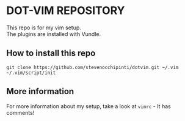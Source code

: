 DOT-VIM REPOSITORY
==================


This repo is for my vim setup.  
The plugins are installed with Vundle.


How to install this repo
------------------------

    git clone https://github.com/stevenocchipinti/dotvim.git ~/.vim
    ~/.vim/script/init


More information
----------------

For more information about my setup, take a look at `vimrc` - It has comments!
